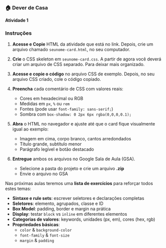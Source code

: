 ### 🏠 Dever de Casa

**Atividade 1**

### Instruções

1. **Acesse e Copie** HTML da atividade que está no link. Depois, crie um arquivo chamado `seunome-card.html`, no seu computador.

2. **Crie** o CSS skeleton em `seunome-card.css`. A partir de agora você deverá criar um arquivo de CSS separado. Para deixar mais organizado.

3. **Acesse e copie o código** no arquivo CSS de exemplo. Depois, no seu arquivo CSS criado, cole o código copiado.

4. **Preencha** cada comentário de CSS com valores reais:

   - Cores em hexadecimal ou RGB
   - Medidas em `px`, `%` ou `rem`
   - Fontes (pode usar `font-family: sans-serif;`)
   - Sombra com `box-shadow: 0 2px 6px rgba(0,0,0,0.1);`

5. **Abra** o HTML no navegador e ajuste até que o card fique visualmente igual ao exemplo:

   - Imagem em cima, corpo branco, cantos arredondados
   - Título grande, subtítulo menor
   - Parágrafo legível e botão destacado

6. **Entregue** ambos os arquivos no Google Sala de Aula (GSA).
   - Selecione a pasta do projeto e crie um arquivo **.zip**
   - Envie o arquivo no GSA

Nas próximas aulas teremos uma **lista de exercícios** para reforçar todos estes temas:

- **Sintaxe e rule sets**: escrever seletores e declarações completas
- **Seletores**: elemento, agrupados, classe e ID
- **Box Model**: padding, border e margin na prática
- **Display**: testar `block` vs `inline` em diferentes elementos
- **Categorias de valores**: keywords, unidades (px, em), cores (hex, rgb)
- **Propriedades básicas**:
  - `color` & `background-color`
  - `font-family` & `font-size`
  - `margin` & `padding`
